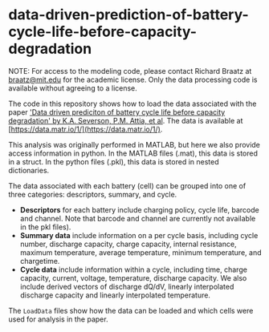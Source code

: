 # data-driven-prediction-of-battery-cycle-life-before-capacity-degradation

NOTE: For access to the modeling code, please contact Richard Braatz at braatz@mit.edu for the academic license. Only the data processing code is available without agreeing to a license. 

The code in this repository shows how to load the data associated with the paper ['Data driven prediciton of battery cycle life before capacity degradation' by K.A. Severson, P.M. Attia, et al](https://www.nature.com/articles/s41560-019-0356-8). The data is available at [https://data.matr.io/1/](https://data.matr.io/1/).

This analysis was originally performed in MATLAB, but here we also provide access information in python. In the MATLAB files (.mat), this data is stored in a struct. In the python files (.pkl), this data is stored in nested dictionaries.

The data associated with each battery (cell) can be grouped into one of three categories: descriptors, summary, and cycle.
- **Descriptors** for each battery include charging policy, cycle life, barcode and channel. Note that barcode and channel are currently not available in the pkl files).
- **Summary data** include information on a per cycle basis, including cycle number, discharge capacity, charge capacity, internal resistance, maximum temperature, average temperature, minimum temperature, and chargetime.
- **Cycle data** include information within a cycle, including time, charge capacity, current, voltage, temperature, discharge capacity. We also include derived vectors of discharge dQ/dV, linearly interpolated discharge capacity and linearly interpolated temperature.

The `LoadData` files show how the data can be loaded and which cells were used for analysis in the paper. 
